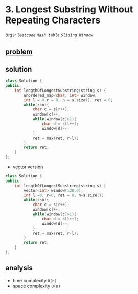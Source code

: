 # 3. Longest Substring Without Repeating Characters

###### tags: `leetcode` `Hash table` `Sliding Window`

## [problem](https://leetcode.com/problems/longest-substring-without-repeating-characters/)

## solution
```c++
class Solution {
public:
    int lengthOfLongestSubstring(string s) {
        unordered_map<char, int> window;
        int l = 0,r = 0, n = s.size(), ret = 0;
        while(r<n){
            char c = s[r++];
            window[c]++;
            while(window[c]>1){
                char d = s[l++];
                window[d]--;
            }
            ret = max(ret, r-l);
        }
        return ret;
    }
};
```
- vector version 
```c++
class Solution {
public:
    int lengthOfLongestSubstring(string s) {
        vector<int> window(128,0);
        int l =0, r=0, ret = 0, n=s.size();
        while(r<n){
            char c = s[r++];
            window[c]++;
            while(window[c]>1){
                char d = s[l++];
                window[d]--;
            }
            ret = max(ret, r-l);
        }
        return ret;
    }
};

```

## analysis
- time complexity `O(n)`
- space complexity `O(n)`